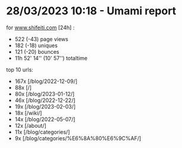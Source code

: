 # 28/03/2023 10:18 - Umami report
for www.shifeiti.com [24h] :

 - 522 (-43) page views
 - 182 (-18) uniques
 - 121 (-20) bounces
 - 11h 52' 14'' (10' 57'') totaltime


top 10 urls:
 - 167x [/blog/2022-12-09/]
 - 88x [/]
 - 80x [/blog/2023-01-12/]
 - 46x [/blog/2022-12-22/]
 - 19x [/blog/2023-02-03/]
 - 18x [/wiki/]
 - 14x [/blog/2022-05-07/]
 - 12x [/about/]
 - 11x [/blog/categories/]
 - 9x [/blog/categories/%E6%8A%80%E6%9C%AF/]


